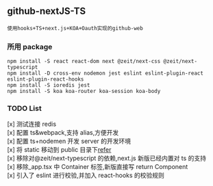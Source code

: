 ## github-nextJS-TS

    使用hooks+TS+next.js+KOA+Oauth实现的github-web

### 所用 package

    npm install -S react react-dom next @zeit/next-css @zeit/next-typescript
    npm install -D cross-env nodemon jest eslint eslint-plugin-react eslint-plugin-react-hooks
    npm install -S ioredis jest
    npm install -S koa koa-router koa-session koa-body

### TODO List

[x] 测试连接 redis  
[x] 配置 ts&webpack,支持 alias,方便开发  
[x] 配置 ts+nodemen 开发 server 的开发环境  
[x] 将 static 移动到 public 目录下[refer](https://github.com/zeit/next.js/blob/master/errors/static-dir-deprecated.md)  
[x] 移除对@zeit/next-typescript 的依赖,next.js 新版已经内置对 ts 的支持  
[x] 移除\_app.tsx 中 Container 标签,新版直接写 return Component  
[x] 引入了 eslint 进行校验,并加入 react-hooks 的校验规则
